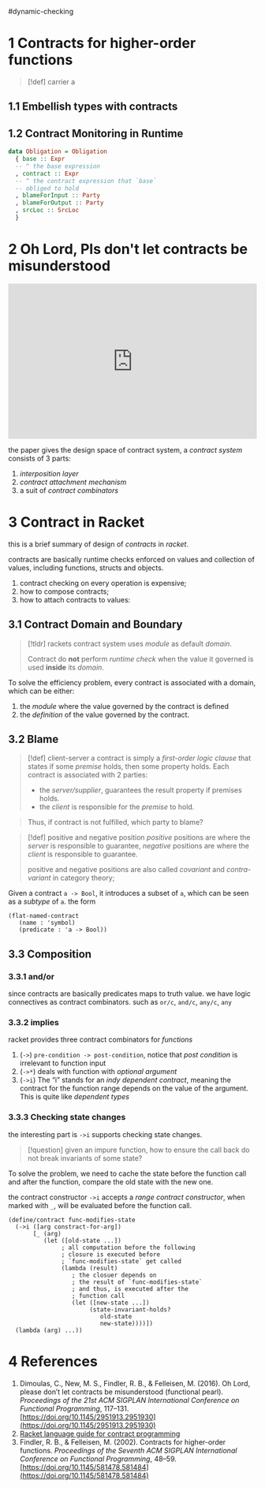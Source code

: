 #dynamic-checking

# 1 Contracts for higher-order functions

>[!def] carrier
> a

## 1.1 Embellish types with contracts 

## 1.2 Contract Monitoring in Runtime

```haskell
data Obligation = Obligation
  { base :: Expr
  -- ^ the base expression
  , contract :: Expr
  -- ^ the contract expression that `base` 
  -- obliged to hold
  , blameForInput :: Party
  , blameForOutput :: Party
  , srcLoc :: SrcLoc
  }
```

# 2 Oh Lord, Pls don't let contracts be misunderstood 


<iframe width="100%" height="315" src="https://www.youtube.com/embed/yG9kc9CNSjs?si=QKOBqq6KSS5L7EsB" title="YouTube video player" frameborder="0" allow="accelerometer; autoplay; clipboard-write; encrypted-media; gyroscope; picture-in-picture; web-share" referrerpolicy="strict-origin-when-cross-origin" allowfullscreen></iframe>

the paper gives the design space of contract system, a _contract system_ consists of 3 parts:
1. _interposition layer_
2. _contract attachment mechanism_
3. a suit of _contract combinators_

# 3 Contract in Racket
this is a brief summary of design of _contracts_ in _racket_.

contracts are basically runtime checks enforced on values and collection of values, including functions, structs and objects.

1. contract checking on every operation is expensive;
2. how to compose contracts;
3. how to attach contracts to values:

## 3.1 Contract Domain and Boundary  

>[!tldr]
>rackets contract system uses _module_ as default _domain_. 
>
>Contract do **not** perform _runtime check_ when the value it governed is used **inside** its _domain_.

To solve the efficiency problem, every contract is associated with a domain, which can be either:
1. the _module_ where the value governed by the contract is defined
2. the _definition_ of the value governed by the contract.

## 3.2 Blame

>[!def] client-server 
> a contract is simply a _first-order logic clause_ that states if some _premise_ holds, then some property holds. Each contract is associated with 2 parties:
> - the _server/supplier_, guarantees the result property if premises holds.
> - the _client_ is responsible for the _premise_ to hold. 

> Thus, if contract is not fulfilled, which party to blame?

>[!def] positive and negative position
> _positive_ positions are where the _server_ is responsible to guarantee,
> _negative_  positions are where the _client_ is responsible to guarantee.
>
> positive and negative positions are also called _covariant_ and _contra-variant_ in category theory;

Given a contract `a -> Bool`, it introduces a subset of `a`, which can be seen as a _subtype_ of `a`. the form 

```racket
(flat-named-contract 
   (name : 'symbol) 
   (predicate : 'a -> Bool))
```

## 3.3 Composition

### 3.3.1 and/or

since contracts are basically predicates maps to truth value. we have logic connectives as contract combinators. such as `or/c`, `and/c`, `any/c`, `any`

### 3.3.2 implies

racket provides three contract combinators for _functions_
1. (`->`) `pre-condition -> post-condition`, notice that _post condition_ is irrelevant to function input
2. (`->*`) deals with function with _optional argument_
3. (`->i`) The “i” stands for an _indy dependent contract_, meaning the contract for the function range depends on the value of the argument. This is quite like _dependent types_


### 3.3.3 Checking state changes

the interesting part is `->i` supports checking state changes.

>[!question] 
>given an impure function, how to ensure the call back do not break invariants of some state?

To solve the problem, we need to cache the state before the function call and after the function, compare the old state with the new one.

the contract constructor `->i` accepts a _range contract constructor_, when marked with `_`, will be evaluated before the function call.

```racket
(define/contract func-modifies-state 
  (->i ([arg constract-for-arg])
       [_ (arg) 
          (let ([old-state ...])
               ; all computation before the following
               ; closure is executed before 
               ; `func-modifies-state` get called
               (lambda (result) 
                  ; the closuer depends on 
                  ; the result of `func-modifies-state`
                  ; and thus, is executed after the 
                  ; function call
                  (let ([new-state ...])
                       (state-invariant-holds? 
                          old-state
                          new-state))))])
  (lambda (arg) ...))
```

# 4 References

1. Dimoulas, C., New, M. S., Findler, R. B., & Felleisen, M. (2016). Oh Lord, please don’t let contracts be misunderstood (functional pearl). _Proceedings of the 21st ACM SIGPLAN International Conference on Functional Programming_, 117–131. [https://doi.org/10.1145/2951913.2951930](https://doi.org/10.1145/2951913.2951930)
2. [Racket language guide for contract programming](https://docs.racket-lang.org/guide/contracts.html)
3. Findler, R. B., & Felleisen, M. (2002). Contracts for higher-order functions. _Proceedings of the Seventh ACM SIGPLAN International Conference on Functional Programming_, 48–59. [https://doi.org/10.1145/581478.581484](https://doi.org/10.1145/581478.581484)
